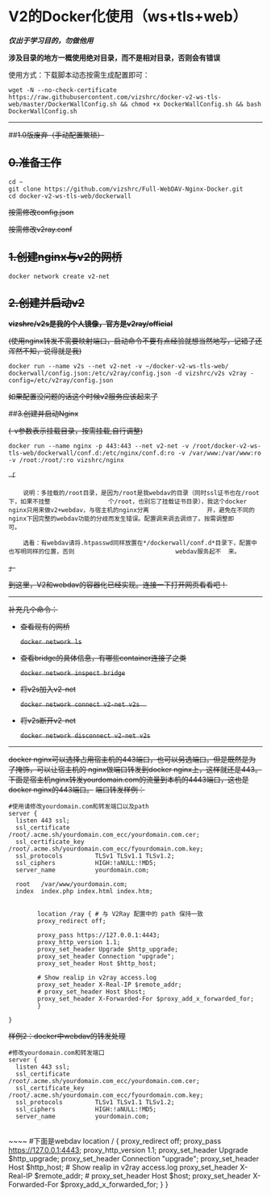 # V2的Docker化使用（ws+tls+web）  

***仅出于学习目的，勿做他用***

**涉及目录的地方一概使用绝对目录，而不是相对目录，否则会有错误**



使用方式：下载脚本动态按需生成配置即可：

`wget -N --no-check-certificate https://raw.githubusercontent.com/vizshrc/docker-v2-ws-tls-web/master/DockerWallConfig.sh && chmod +x DockerWallConfig.sh && bash DockerWallConfig.sh`

-------





##~~1.0版废弃（手动配置繁琐）~~

## ~~0.准备工作~~

```
cd ~
git clone https://github.com/vizshrc/Full-WebDAV-Nginx-Docker.git 
cd docker-v2-ws-tls-web/dockerwall
```

~~按需修改config.json~~

~~按需修改v2ray.conf~~



## ~~1.创建nginx与v2的网桥~~

```
docker network create v2-net
```



## ~~2.创建并启动v2~~
~~**vizshrc/v2s是我的个人镜像，官方是v2ray/official**~~

~~(使用nginx转发不需要映射端口，启动命令不要有点经验就想当然地写，记错了还浑然不知，说得就是我)~~  

```
docker run --name v2s --net v2-net -v ~/docker-v2-ws-tls-web/ dockerwall/config.json:/etc/v2ray/config.json -d vizshrc/v2s v2ray -config=/etc/v2ray/config.json
```

~~如果配置没问题的话这个时候v2服务应该起来了~~



##~~3.创建并启动Nginx~~

~~(-v参数表示挂载目录，按需挂载,自行调整)~~

```
docker run --name nginx -p 443:443 --net v2-net -v /root/docker-v2-ws-tls-web/dockerwall/conf.d:/etc/nginx/conf.d:ro -v /var/www:/var/www:ro -v /root:/root/:ro vizshrc/nginx
```



~~「~~

		说明：多挂载的/root目录，是因为/root是我webdav的目录（同时ssl证书也在/root下，如果不挂整				个/root，也别忘了挂载证书目录），我这个docker nginx只用来做v2+webdav，与宿主机的nginx分离				开，避免在不同的nginx下因完整的webdav功能的分歧而发生错误。配置调来调去调烦了。按需调整即				可。
	
		选看：有webdav请将.htpasswd同样放置在*/dockerwall/conf.d*目录下，配置中也写明同样的位置，否则							webdav服务起不  来。

~~」~~



~~到这里，V2和webdav的容器化已经实现。连接一下打开网页看看吧！~~



----



~~补充几个命令：~~

- ~~查看现有的网桥~~

  ~~`docker network ls`~~

- ~~查看bridge的具体信息，有哪些container连接了之类~~

  ~~`docker network inspect bridge`~~

- ~~将v2s加入v2-net~~

  ~~`docker network connect v2-net v2s	`~~

- ~~将v2s断开v2-net~~

  ~~`docker network disconnect v2-net v2s`~~



-----



~~docker nginx可以选择占用宿主机的443端口，也可以另选端口。但是既然是为了掩饰，可以让宿主机的    		nginx做端口转发到docker nginx上，这样就还是443。下面是宿主机nginx转发yourdomain.com的流量到本机的4443端口，这也是docker nginx的443端口。~~
~~端口转发样例：~~

```
#使用请修改yourdomain.com和转发端口以及path
server {
  listen 443 ssl;
  ssl_certificate       /root/.acme.sh/yourdomain.com_ecc/yourdomain.com.cer;
  ssl_certificate_key   /root/.acme.sh/yourdomain.com_ecc/fyourdomain.com.key;
  ssl_protocols         TLSv1 TLSv1.1 TLSv1.2;
  ssl_ciphers           HIGH:!aNULL:!MD5;
  server_name           yourdomain.com;

  root   /var/www/yourdomain.com;
  index  index.php index.html index.htm;


        location /ray { # 与 V2Ray 配置中的 path 保持一致
        proxy_redirect off;

        proxy_pass https://127.0.0.1:4443;
        proxy_http_version 1.1;
        proxy_set_header Upgrade $http_upgrade;
        proxy_set_header Connection "upgrade";
        proxy_set_header Host $http_host;
    
        # Show realip in v2ray access.log
        proxy_set_header X-Real-IP $remote_addr;
        # proxy_set_header Host $host;
        proxy_set_header X-Forwarded-For $proxy_add_x_forwarded_for;
        }

}
```



~~样例2：docker中webdav的转发处理~~

    #修改yourdomain.com和转发端口
    server {
      listen 443 ssl;
      ssl_certificate       /root/.acme.sh/yourdomain.com_ecc/yourdomain.com.cer;
      ssl_certificate_key   /root/.acme.sh/yourdomain.com_ecc/fyourdomain.com.key;
      ssl_protocols         TLSv1 TLSv1.1 TLSv1.2;
      ssl_ciphers           HIGH:!aNULL:!MD5;
      server_name           yourdomain.com;


​    
​    ~~~~
    #下面是webdav
            location / { 
            proxy_redirect off;
            proxy_pass https://127.0.0.1:4443;
            proxy_http_version 1.1;
            proxy_set_header Upgrade $http_upgrade;
            proxy_set_header Connection "upgrade";
            proxy_set_header Host $http_host;
            # Show realip in v2ray access.log
            proxy_set_header X-Real-IP $remote_addr;
            # proxy_set_header Host $host;
            proxy_set_header X-Forwarded-For $proxy_add_x_forwarded_for;
            }
    }
